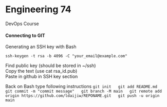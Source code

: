 # Engineering 74
DevOps Course

#### Connecting to GIT

Generating an SSH key with Bash

``ssh-keygen -t rsa -b 4096 -C "your_email@example.com"``

Find public key (should be stored in ~/ssh)  
Copy the text (use cat rsa_id.pub)  
Paste in github in SSH key section  

Back on Bash type following instructions
``
	git init  
	git add README.md  
	git commit -m "commit message"  
	git branch -M main  
	git remote add origin https://github.com/ldaijiw/REPONAME.git  
	git push -u origin main
``         

